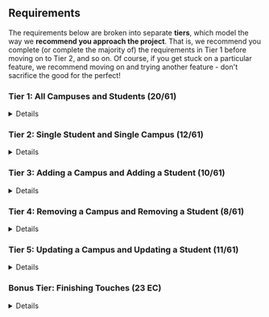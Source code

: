 ## Requirements

The requirements below are broken into separate **tiers**, which model the way we **recommend you approach the project**. That is, we recommend you complete (or complete the majority of) the requirements in Tier 1 before moving on to Tier 2, and so on. Of course, if you get stuck on a particular feature, we recommend moving on and trying another feature - don't sacrifice the good for the perfect!

### Tier 1: All Campuses and Students (20/61)

<details>

#### Frontend

-   [x] Write a component to display a list of all campuses (at least their names and images)
-   [x] Write a component to display a list of all students (at least their names)
-   [x] Write a campuses sub-reducer to manage campuses in your Redux store
-   [x] Write a students sub-reducer to manage students in your Redux store
-   [x] Display the all-campuses component when the url matches `/campuses`
-   [x] Display the all-students component when the url matches `/students`
-   [x] Add a links to the navbar that can be used to navigate to the all-campuses view and the all-students view

#### Backend

-   [x] Write a route to serve up all students
-   [x] Write a route to serve up all campuses

-   Write a `campuses` model with the following information:
    -   [x] name - not empty or null
    -   [x] imageUrl - with a default value
    -   [x] address - not empty or null
    -   [x] description - extremely large text
-   Write a `students` model with the following information:
    -   [x] firstName - not empty or null
    -   [x] lastName - not empty or null
    -   [x] email - not empty or null; must be a valid email
    -   [x] imageUrl - with a default value
    -   [x] gpa - decimal between 0.0 and 4.0
-   [x] Students may be associated with at most one campus. Likewise, campuses may be associated with many students

#### Seed

-   [x] Running the seed file creates campuses and students for demonstration purposes

Congrats! You have completed your first vertical slice! Make sure to `commit -m "Feature: Get All Campuses and Students"` before moving on (see RUBRIC.md - points are awarded/deducted for a proper git workflow)!

</details>

### Tier 2: Single Student and Single Campus (12/61)

<details>

#### Frontend

-   Write a component to display a single campus with the following information:
    -   [x] The campus's name, image, address and description
    -   [x] A list of the names of all students in that campus (or a helpful message if it doesn't have any students)
-   [x] Display the appropriate campus's info when the url matches `/campuses/:campusId`
-   [x] Clicking on a campus from the all-campuses view should navigate to show that campus in the single-campus view

-   Write a component to display a single student with the following information:
    -   [x] The student's full name, email, image, and gpa
    -   [x] The name of their campus (or a helpful message if they don't have one)
-   [x] Display the appropriate student when the url matches `/students/:studentId`
-   [x] Clicking on a student from the all-students view should navigate to show that student in the single-student view

-   [x] Clicking on the name of a student in the single-campus view should navigate to show that student in the single-student view
-   [x] Clicking on the name of a campus in the single-student view should navigate to show that campus in the single-campus view

#### Backend

-   [x] Write a route to serve up a single campus (based on its id), _including that campuses' students_
-   [x] Write a route to serve up a single student (based on their id), _including that student's campus_

Congrats! You have completed your second vertical slice! Make sure to `commit -m "Feature: Get Single Campus and Student"` before moving on (see RUBRIC.md - points are awarded/deducted for a proper git workflow)!

</details>

### Tier 3: Adding a Campus and Adding a Student (10/61)

<details>

#### Frontend

-   [x] Write a component to display a form for adding a new campus that contains inputs for _at least_ the name and address.
-   [x] Display this component as part of the all-campuses view, alongside the list of campuses
-   Submitting the form with a valid name/address should:

    -   [x] Make an AJAX request that causes the new campus to be persisted in the database
    -   [x] Add the new campus to the list of campuses without needing to refresh the page

-   [x] Write a component to display a form for adding a new student that contains inputs for _at least_ first name, last name and email
-   [x] Display this component as part of the all-students view, alongside the list of students
-   Submitting the form with a valid first name/last name/email should:
    -   [x] Make an AJAX request that causes the new student to be persisted in the database
    -   [x] Add the new student to the list of students without needing to refresh the page

#### Backend

-   [x] Write a route to add a new campus
-   [x] Write a route to add a new student

Congrats! You have completed your third vertical slice! Make sure to `commit -m "Feature: Add Campus and Student"` before moving on (see RUBRIC.md - points are awarded/deducted for a proper git workflow)!

</details>

### Tier 4: Removing a Campus and Removing a Student (8/61)

<details>

#### Frontend

-   [x] In the all-campuses view, include an `X` button next to each campus
-   Clicking the `X` button should:

    -   [x] Make an AJAX request that causes that campus to be removed from database
    -   [x] Remove the campus from the list of campuses without needing to refresh the page

-   [x] In the all-students view, include an `X` button next to each student
-   Clicking the `X` button should:
    -   [x] Make an AJAX request that causes that student to be removed from database
    -   [x] Remove the student from the list of students without needing to refresh the page

#### Backend

-   [x] Write a route to remove a campus (based on its id)
-   [x] Write a route to remove a student (based on their id)

Congrats! You have completed your fourth vertical slice! Make sure to `commit -m "Feature: Remove Campus and Student"` before moving on (see RUBRIC.md - points are awarded/deducted for a proper git workflow)!

</details>

### Tier 5: Updating a Campus and Updating a Student (11/61)

<details>

#### Frontend

-   [x] Write a component to display a form updating _at least_ a campus's name and address
-   [x] Display this component as part of the single-campus view, alongside the single campus
-   Submitting the form with valid data should:
    -   [x] Make an AJAX request that causes that campus to be updated in the database
    -   [x] Update the campus in the current view without needing to refresh the page
-   [x] In the single-campus view, display an `Unregister` button next to each of its students, which removes the student from the campus (in the database as well as this view); hint: the student is still in the database but is no longer associated with the campus

-   [x] Write a component to display a form updating _at least_ a student's first and last names, and email
-   [x] Display this component as part of the single-student view, alongside the single student
-   Submitting the form with valid data should:
    -   [x] Make an AJAX request that causes that student to be updated in the database
    -   [x] Update the student in the current view without needing to refresh the page

#### Backend

-   [x] Write a route to update an existing campus
-   [x] Write a route to update an existing student

</details>

### Bonus Tier: Finishing Touches (23 EC)

<details>

#### Testing

-   Write the following tests, each marked with a \*\*\* in the tests directory
    -   [ ] React (AllCampuses): renders "No Campuses" if passed an empty array of campuses
    -   [ ] React (AllStudents): renders "No Students" if passed an empty array of students
    -   [x] Redux (campuses): returns the initial state by default
    -   [x] Redux (students): returns the initial state by default
    -   [x] Express: GET /api/students responds with all students
    -   [x] Sequelize (Campus): requires name and address
    -   [x] Sequelize (Student): email must be a valid email
    -   [ ] Navigation: navbar to navigate to home, campuses, students

#### Finishing Touches

-   [x] If a user attempts to add a new student or campus without a required field, a helpful message should be displayed
-   [x] If a user attempts to access a page that doesn't exist (ex. `/potato`), a helpful "not found" message should be displayed
-   [x] If a user attempts to view a student/campus that doesn't exist, a helpful message should be displayed
-   [x] Whenever a component needs to wait for data to load from the server, a "loading" message should be displayed until the data is available
-   [ ] Overall, the app is spectacularly styled and visually stunning

#### Ordering

-   [x] Create option for students to be ordered based on lastName on all-students view
-   [x] Create option for students to be ordered based on GPA on all-students view
-   [x] Create option for campuses to be ordered based on number of enrolled students on all-campuses view

#### Filtering

-   [x] Create a filter on all-students view to only show students who are not registered to a campus
-   [x] Create a filter on the all-campuses view to only show campuses that do not have any registered students

#### Seeding & Pagination

-   [ ] Seed 100+ students and 100+ campuses
-   [ ] Implement _front-end_ pagination for the all-students view (e.g. `/students?page=1` renders the first ten students, and `/students?page=2` renders students 11-20)
-   [ ] Implement _front-end_ pagination for the all-campuses view (e.g. `/campuses?page=1` renders the first ten campuses, and `/campuses?page=2` renders campuses 11-20)
-   [ ] Implement _back-end_ pagination for students (e.g. `/api/students?page=1` returns the first ten students' data, and `/api/students?page=2` returns students 11-20)
-   [ ] Implement _back-end_ pagination for campuses (e.g. `/api/campuses?page=1` returns the first ten campuses' data, and `/api/campuses?page=2` returns campuses 11-20)

</details>

